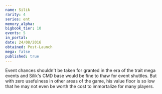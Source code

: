 ```yaml
---
name: Silik
rarity: 4
series: ent
memory_alpha:
bigbook_tier: 10
events: 5
in_portal:
date: 24/08/2016
obtained: Post-Launch
mega: false
published: true
---
```


Event chances shouldn't be taken for granted in the era of the trait mega events and Silik's CMD base would be fine to thaw for event shuttles. But with zero usefulness in other areas of the game, his value floor is so low that he may not even be worth the cost to immortalize for many players.
